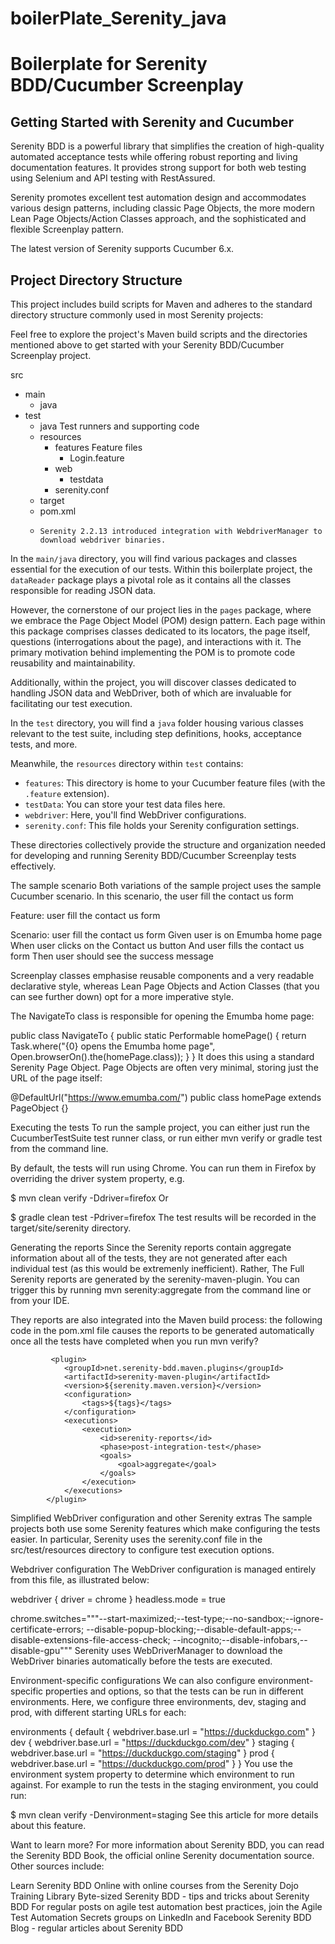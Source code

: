 # boilerPlate_Serenity_java
# Boilerplate for Serenity BDD/Cucumber Screenplay

## Getting Started with Serenity and Cucumber

Serenity BDD is a powerful library that simplifies the creation of high-quality automated acceptance tests while offering robust reporting and living documentation features. It provides strong support for both web testing using Selenium and API testing with RestAssured.

Serenity promotes excellent test automation design and accommodates various design patterns, including classic Page Objects, the more modern Lean Page Objects/Action Classes approach, and the sophisticated and flexible Screenplay pattern.

The latest version of Serenity supports Cucumber 6.x.

## Project Directory Structure

This project includes build scripts for Maven and adheres to the standard directory structure commonly used in most Serenity projects:


Feel free to explore the project's Maven build scripts and the directories mentioned above to get started with your Serenity BDD/Cucumber Screenplay project.


src
+ main
    + java
+ test
    + java                        Test runners and supporting code
    + resources
        + features                  Feature files 
             + Login.feature
        + web
             + testdata
        + serenity.conf
    + target
    + pom.xml
    + 
          Serenity 2.2.13 introduced integration with WebdriverManager to download webdriver binaries.

In the `main/java` directory, you will find various packages and classes essential for the execution of our tests. Within this boilerplate project, the `dataReader` package plays a pivotal role as it contains all the classes responsible for reading JSON data.

However, the cornerstone of our project lies in the `pages` package, where we embrace the Page Object Model (POM) design pattern. Each page within this package comprises classes dedicated to its locators, the page itself, questions (interrogations about the page), and interactions with it. The primary motivation behind implementing the POM is to promote code reusability and maintainability.

Additionally, within the project, you will discover classes dedicated to handling JSON data and WebDriver, both of which are invaluable for facilitating our test execution.


In the `test` directory, you will find a `java` folder housing various classes relevant to the test suite, including step definitions, hooks, acceptance tests, and more.

Meanwhile, the `resources` directory within `test` contains:

- `features`: This directory is home to your Cucumber feature files (with the `.feature` extension).
- `testData`: You can store your test data files here.
- `webdriver`: Here, you'll find WebDriver configurations.
- `serenity.conf`: This file holds your Serenity configuration settings.

These directories collectively provide the structure and organization needed for developing and running Serenity BDD/Cucumber Screenplay tests effectively.


The sample scenario
Both variations of the sample project uses the sample Cucumber scenario. In this scenario, the user fill the contact us form

Feature: user fill the contact us form

Scenario: user fill the contact us form
Given user is on Emumba home page
When user clicks on the Contact us button
And user fills the contact us form
Then user should see the success message

Screenplay classes emphasise reusable components and a very readable declarative style, whereas Lean Page Objects and Action Classes (that you can see further down) opt for a more imperative style.

The NavigateTo class is responsible for opening the Emumba home page:

public class NavigateTo {
public static Performable homePage() {
return Task.where("{0} opens the Emumba home page",
Open.browserOn().the(homePage.class));
}
}
It does this using a standard Serenity Page Object. Page Objects are often very minimal, storing just the URL of the page itself:

@DefaultUrl("https://www.emumba.com/")
public class homePage extends PageObject {}

Executing the tests
To run the sample project, you can either just run the CucumberTestSuite test runner class, or run either mvn verify or gradle test from the command line.

By default, the tests will run using Chrome. You can run them in Firefox by overriding the driver system property, e.g.

$ mvn clean verify -Ddriver=firefox
Or

$ gradle clean test -Pdriver=firefox
The test results will be recorded in the target/site/serenity directory.

Generating the reports
Since the Serenity reports contain aggregate information about all of the tests, they are not generated after each individual test (as this would be extremenly inefficient). Rather, The Full Serenity reports are generated by the serenity-maven-plugin. You can trigger this by running mvn serenity:aggregate from the command line or from your IDE.

They reports are also integrated into the Maven build process: the following code in the pom.xml file causes the reports to be generated automatically once all the tests have completed when you run mvn verify?

             <plugin>
                <groupId>net.serenity-bdd.maven.plugins</groupId>
                <artifactId>serenity-maven-plugin</artifactId>
                <version>${serenity.maven.version}</version>
                <configuration>
                    <tags>${tags}</tags>
                </configuration>
                <executions>
                    <execution>
                        <id>serenity-reports</id>
                        <phase>post-integration-test</phase>
                        <goals>
                            <goal>aggregate</goal>
                        </goals>
                    </execution>
                </executions>
            </plugin>
Simplified WebDriver configuration and other Serenity extras
The sample projects both use some Serenity features which make configuring the tests easier. In particular, Serenity uses the serenity.conf file in the src/test/resources directory to configure test execution options.

Webdriver configuration
The WebDriver configuration is managed entirely from this file, as illustrated below:

webdriver {
driver = chrome
}
headless.mode = true

chrome.switches="""--start-maximized;--test-type;--no-sandbox;--ignore-certificate-errors;
--disable-popup-blocking;--disable-default-apps;--disable-extensions-file-access-check;
--incognito;--disable-infobars,--disable-gpu"""
Serenity uses WebDriverManager to download the WebDriver binaries automatically before the tests are executed.

Environment-specific configurations
We can also configure environment-specific properties and options, so that the tests can be run in different environments. Here, we configure three environments, dev, staging and prod, with different starting URLs for each:

environments {
default {
webdriver.base.url = "https://duckduckgo.com"
}
dev {
webdriver.base.url = "https://duckduckgo.com/dev"
}
staging {
webdriver.base.url = "https://duckduckgo.com/staging"
}
prod {
webdriver.base.url = "https://duckduckgo.com/prod"
}
}
You use the environment system property to determine which environment to run against. For example to run the tests in the staging environment, you could run:

$ mvn clean verify -Denvironment=staging
See this article for more details about this feature.

Want to learn more?
For more information about Serenity BDD, you can read the Serenity BDD Book, the official online Serenity documentation source. Other sources include:

Learn Serenity BDD Online with online courses from the Serenity Dojo Training Library
Byte-sized Serenity BDD - tips and tricks about Serenity BDD
For regular posts on agile test automation best practices, join the Agile Test Automation Secrets groups on LinkedIn and Facebook
Serenity BDD Blog - regular articles about Serenity BDD